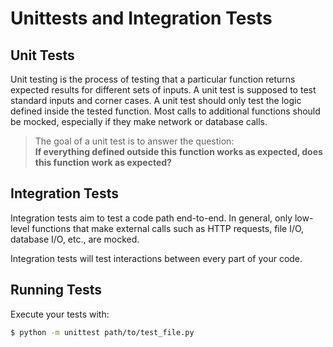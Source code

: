 # Unittests and Integration Tests

## Unit Tests

Unit testing is the process of testing that a particular function returns expected results for different sets of inputs. A unit test is supposed to test standard inputs and corner cases. A unit test should only test the logic defined inside the tested function. Most calls to additional functions should be mocked, especially if they make network or database calls.

> The goal of a unit test is to answer the question:  
> **If everything defined outside this function works as expected, does this function work as expected?**

## Integration Tests

Integration tests aim to test a code path end-to-end. In general, only low-level functions that make external calls such as HTTP requests, file I/O, database I/O, etc., are mocked.

Integration tests will test interactions between every part of your code.

## Running Tests

Execute your tests with:

```bash
$ python -m unittest path/to/test_file.py

